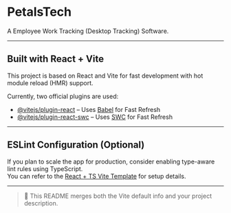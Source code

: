 # PetalsTech

A Employee Work Tracking (Desktop Tracking) Software.

---

## Built with React + Vite

This project is based on React and Vite for fast development with hot module reload (HMR) support.

Currently, two official plugins are used:

- [@vitejs/plugin-react](https://github.com/vitejs/vite-plugin-react/blob/main/packages/plugin-react) – Uses [Babel](https://babeljs.io/) for Fast Refresh
- [@vitejs/plugin-react-swc](https://github.com/vitejs/vite-plugin-react/blob/main/packages/plugin-react-swc) – Uses [SWC](https://swc.rs/) for Fast Refresh

---

## ESLint Configuration (Optional)

If you plan to scale the app for production, consider enabling type-aware lint rules using TypeScript.  
You can refer to the [React + TS Vite Template](https://github.com/vitejs/vite/tree/main/packages/create-vite/template-react-ts) for setup details.

---

> 🔧 This README merges both the Vite default info and your project description.
